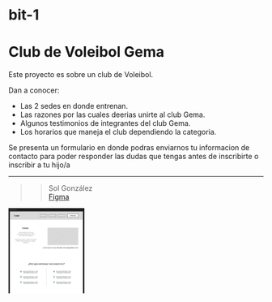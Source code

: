 # bit-1
# Club de Voleibol Gema

Este proyecto es sobre un club de Voleibol.

Dan a conocer:
- Las 2 sedes en donde entrenan.
- Las razones por las cuales deerias unirte al club Gema.
- Algunos testimonios de integrantes del club Gema.
- Los horarios que maneja el club dependiendo la categoria.

Se presenta un formulario en donde podras enviarnos tu informacion de contacto para poder responder las dudas que tengas antes de inscribirte o inscribir a tu hijo/a

---

>> Sol González  
[Figma](https://www.figma.com/design/8CkwB2ZLdHahXFkG4jxRjA/Volley?node-id=0-1&p=f&t=rUYsYdS34EWk95Mx-0)

<img src="./assets/wireframe.png" alt="Wireframe" width="150">